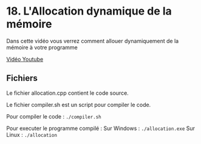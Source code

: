 # 18. L'Allocation dynamique de la mémoire

Dans cette vidéo vous verrez comment allouer dynamiquement de la mémoire à votre programme

[Vidéo Youtube](https://youtu.be/_WaJHQFXWT4)

## Fichiers

Le fichier allocation.cpp contient le code source.

Le fichier compiler.sh est un script pour compiler le code.


Pour compiler le code :
`./compiler.sh`


Pour executer le programme compilé :
Sur Windows :
`./allocation.exe`
Sur Linux :
`./allocation`

